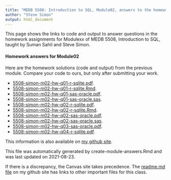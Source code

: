 ```yaml
---
title: "MEDB 5508: Introduction to SQL, Module02, answers to the homework"
author: "Steve Simon"
output: html_document
---
```


<!--This file was first created on 2021-08-23-->

This page shows the links to code and output to answer questions in the homework assignments for Modulexx of MEDB 5508, Introduction to SQL, taught by Suman Sahil and Steve Simon. 

#### Homework answers for Module02 

<!--resources-homework-1-->

Here are the homework solutions (code and output) from the previous module. Compare your code to ours, but only after submitting your work.

+ [5508-simon-m02-hw-q01-r-sqlite.pdf][m02-hw-q01-r-sqlite.pdf].
+ [5508-simon-m02-hw-q01-r-sqlite.Rmd][m02-hw-q01-r-sqlite.Rmd].
+ [5508-simon-m02-hw-q01-sas-oracle.pdf][m02-hw-q01-sas-oracle.pdf].
+ [5508-simon-m02-hw-q01-sas-oracle.sas][m02-hw-q01-sas-oracle.sas].
+ [5508-simon-m02-hw-q02-r-sqlite.pdf][m02-hw-q02-r-sqlite.pdf].
+ [5508-simon-m02-hw-q02-r-sqlite.Rmd][m02-hw-q02-r-sqlite.Rmd].
+ [5508-simon-m02-hw-q02-sas-oracle.pdf][m02-hw-q02-sas-oracle.pdf].
+ [5508-simon-m02-hw-q02-sas-oracle.sas][m02-hw-q02-sas-oracle.sas].
+ [5508-simon-m02-hw-q03-sas-oracle.pdf][m02-hw-q03-sas-oracle.pdf].
+ [5508-simon-m02-hw-q04-r-sqlite.pdf][m02-hw-q04-r-sqlite.pdf].

This information is also available on [my github site][thisf].

This file was automatically generated by create-module-answers.Rmd and was last updated on 2021-08-23.

If there is a discrepancy, the Canvas site takes precedence. The [readme.md file][mygit] on my github site has links to other important files for this class.

<!---my git--->
[thisf]: https://github.com/pmean/introduction-to-sql/blob/master/modules/5508-02-resources.md
[mygit]: https://github.com/pmean/introduction-to-sql/blob/master/README.md

<!--resources-homework-2-->

<!---rmd_o--->
[m02-hw-q01-r-sqlite.pdf]: https://github.com/pmean/introduction-to-sql/blob/master/results/5508-simon-m02-hw-q01-r-sqlite.pdf
[m02-hw-q02-r-sqlite.pdf]: https://github.com/pmean/introduction-to-sql/blob/master/results/5508-simon-m02-hw-q02-r-sqlite.pdf
[m02-hw-q04-r-sqlite.pdf]: https://github.com/pmean/introduction-to-sql/blob/master/results/5508-simon-m02-hw-q04-r-sqlite.pdf

<!---sas_o--->
[m02-hw-q01-sas-oracle.pdf]: https://github.com/pmean/introduction-to-sql/blob/master/results/5508-simon-m02-hw-q01-sas-oracle.pdf
[m02-hw-q02-sas-oracle.pdf]: https://github.com/pmean/introduction-to-sql/blob/master/results/5508-simon-m02-hw-q02-sas-oracle.pdf
[m02-hw-q03-sas-oracle.pdf]: https://github.com/pmean/introduction-to-sql/blob/master/results/5508-simon-m02-hw-q03-sas-oracle.pdf

<!---rmd_h--->
[m02-hw-q01-r-sqlite.Rmd]: https://github.com/pmean/introduction-to-sql/blob/master/src/5508-simon-m02-hw-q01-r-sqlite.Rmd
[m02-hw-q02-r-sqlite.Rmd]: https://github.com/pmean/introduction-to-sql/blob/master/src/5508-simon-m02-hw-q02-r-sqlite.Rmd

<!---sas_h--->
[m02-hw-q01-sas-oracle.sas]: https://github.com/pmean/introduction-to-sql/blob/master/src/5508-simon-m02-hw-q01-sas-oracle.sas
[m02-hw-q02-sas-oracle.sas]: https://github.com/pmean/introduction-to-sql/blob/master/src/5508-simon-m02-hw-q02-sas-oracle.sas


